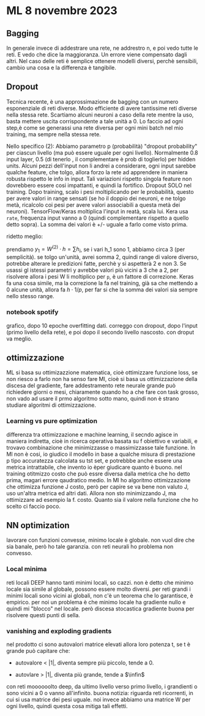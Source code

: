 # ML 8 novembre 2023

## Bagging

In generale invece di addestrare una rete, ne addrestro n, e poi vedo tutte le reti. E vedo che dice la maggioranza. Un errore viene compensato dagli altri.
Nel caso delle reti è semplice ottenere modelli diversi, perchè sensibili, cambio una cosa e la differenza è tangibile.

## Dropout

Tecnica recente, è una approssimazione de bagging con un numero esponenziale di reti diverse. Modo efficiente di avere tantissime reti diverse nella stessa rete. Scartiamo alcuni neuroni a caso della rete mentre la uso, basta mettere uscita corrispondente a tale unità a 0. Lo faccio ad ogni step,è come se generassi una rete diversa per ogni mini batch nel mio training, ma sempre nella stessa rete.

Nello specifico (2):
Abbiamo parametro p (probabilità) "dropout probability" per ciascun livello (ma può essere uguale per ogni livello). Normalmente 0.8 input layer, 0.5  (di tenerlo , il complementare è prob di toglierlo) per hidden units. Alcuni pezzi dell'input non li andrei a considerare, ogni input sarebbe qualche feature, che tolgo, allora forzo la rete ad apprendere in maniera robusta rispetto le info in input. Tali variazioni rispetto singola feature non dovrebbero essere cosi impattanti, e quindi la fortifico. Dropout SOLO nel training. Dopo training, scalo i pesi moltiplicando per le probabilità, questo per avere valori in range sensati (se ho il doppio dei neuroni, e ne tolgo metà, ricalcolo coi pesi per avere valori associabili a questa metà dei neuroni).
TensorFlow/Keras moltiplica l'input in reatà, scala lui. Kera usa `rate`, frequenza input vanno a 0 (quindi complementare rispetto a quello detto sopra). La somma dei valori è +/- uguale a farlo come visto prima.

ridetto meglio:

prendiamo $y_1=W^{(2)}\cdot h= \sum h_i$, se i vari h_1 sono 1, abbiamo circa 3 (per semplicità). se tolgo un'unità, avrei somma 2, quindi range di valore diverso, potrebbe alterare le predizioni fatte, perchè y si aspetterà 2 e non 3. Se usassi gl istessi parametri y avrebbe valori più vicini a 3 che a 2, per risolvere allora i pesi W li moltiplico per `p`, è un fattore di correzione.
Keras fa una cosa simile, ma la correzione la fa nel training, già sa che mettendo a 0 alcune unità, allora fa $h \cdot 1/p$, per far si che la somma dei valori sia sempre nello stesso range.



### notebook spotify

grafico, dopo 10 epoche overfitting dati. correggo con dropout, dopo l'input (primo livello della rete), e poi dopo il secondo livello nascosto. con droput va meglio.



## ottimizzazione

ML si basa su ottimizazzione matematica, cioè ottimizzare funzione loss, se non riesco a farlo non ha senso fare Ml, cioè si basa us ottimizzazione della discesa del gradiente, fare addestramento rete neurale grande può richiedere giorni o mesi, chiaramente quando ho a che fare con task grosso, non vado ad usare il prmo algoritmo sotto mano, quindi non è strano studiare algoritmi di ottimizzazione.

### Learning vs pure optimization

differenza tra ottimizzazione e machine learning, il secndo agisce in maniera indiretta, cioè in ricerca operativa basata su f obiettivo e variabili, e trovavo combinazione che minimizzasse o massimizzasse tale funzione. In Ml non è cosi, io giudico il modello in base a qualche misura di prestazione p tipo accuratezza calcolata su tst set, e potrebbbe anche essere una metrica intrattabile, che invento io èper giudicare quanto è buono. nel training otitmizzo costo che può essre diversa dalla metrica che ho detto prima, magari errore qaudratico medio. In Ml ho algoritmo ottimizzazione che ottimizza funzione J costo, però per capire se va bene non valuto J, uso un'altra metrica ed altri dati. Allora non sto minimizzando J, ma ottimizzare ad esempio la f. costo. Quanto sia il valore nella funzione che ho scelto ci faccio poco.

## NN optimization

lavorare con funzioni convesse, minimo locale è globale. non vuol dire che sia banale, però ho tale garanzia. con reti neurali ho problema non convesso.

### Local minima

reti locali DEEP hanno tanti minimi locali, so cazzi.
non è detto che minimo locale sia simile al globale, possono essere molto diversi. per reti grandi i minimi locali sono vicini ai globali, non c'è un teorema che lo garantisce, è empirico. per noi un problema è che minimo locale ha gradiente nullo e quindi mi "blocco" nel locale. però discesa stocastica gradiente buona per risolvere questi punti di sella.

### vanishing and exploding gradients

nel prodotto ci sono autovalori matrice elevati allora loro potenza t, se t è grande può capitare che:

- autovalore < |1|, diventa sempre più piccolo, tende a 0.

- autovlare > |1|, diventa più grande, tende a $\infin$ 

con reti moooooolto deep, da ultimo livello verso primo livello, i grandienti o sono vicini a 0 o vanno all'infinito. buona notizia: riguarda reti ricorrenti, in cui si usa matrice dei pesi uguale. noi invece abbiamo una matrice W per ogni livello, quindi questa cosa mitiga tali effetti.
